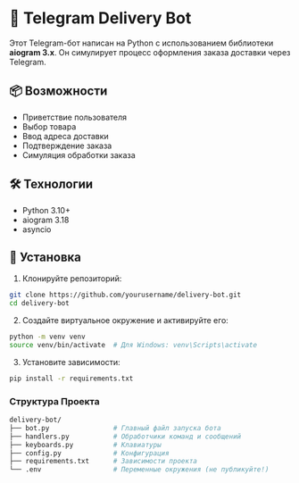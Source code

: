 # 🚚 Telegram Delivery Bot

Этот Telegram-бот написан на Python с использованием библиотеки **aiogram 3.x**. Он симулирует процесс оформления заказа доставки через Telegram.

## 📦 Возможности

- Приветствие пользователя
- Выбор товара
- Ввод адреса доставки
- Подтверждение заказа
- Симуляция обработки заказа

## 🛠️ Технологии

- Python 3.10+
- aiogram 3.18
- asyncio

## 📂 Установка

1. Клонируйте репозиторий:

```bash
git clone https://github.com/yourusername/delivery-bot.git
cd delivery-bot
```

2. Создайте виртуальное окружение и активируйте его:

```bash
python -m venv venv
source venv/bin/activate  # Для Windows: venv\Scripts\activate
```

3. Установите зависимости:
```bash
pip install -r requirements.txt
```


### Структура Проекта
```bash
delivery-bot/
├── bot.py                # Главный файл запуска бота
├── handlers.py           # Обработчики команд и сообщений
├── keyboards.py          # Клавиатуры
├── config.py             # Конфигурация
├── requirements.txt      # Зависимости проекта
└── .env                  # Переменные окружения (не публикуйте!)
```
